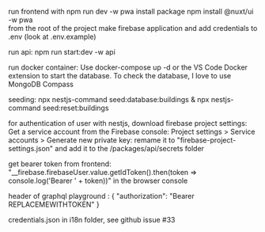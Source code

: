 run frontend with npm run dev -w pwa
install package npm install @nuxt/ui -w pwa  
from the root of the project
make firebase application and add credentials to .env (look at .env.example)

run api: npm run start:dev -w api

run docker container: Use docker-compose up -d or the VS Code Docker extension to start the database. To check the database, I love to use MongoDB Compass

seeding: npx nestjs-command seed:database:buildings & npx nestjs-command seed:reset:buildings

for authentication of user with nestjs, download firebase project settings: Get a service account from the Firebase console: Project settings > Service accounts > Generate new private key: remame it to "firebase-project-settings.json" and add it to the /packages/api/secrets folder

get bearer token from frontend: "\_\_firebase.firebaseUser.value.getIdToken().then(token => console.log('Bearer ' + token))" in the browser console

header of graphql playground :
{
"authorization": "Bearer REPLACEMEWITHTOKEN"
}

credentials.json in i18n folder, see github issue #33

